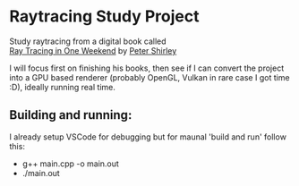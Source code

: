 # Raytracing Study Project

Study raytracing from a digital book called  
[Ray Tracing in One Weekend](https://raytracing.github.io/books/RayTracingInOneWeekend.html) by [Peter Shirley](https://github.com/petershirley)

I will focus first on finishing his books, then see if I can convert the project into a GPU based renderer (probably OpenGL, Vulkan in rare case I got time :D), ideally running real time.


## Building and running:
I already setup VSCode for debugging but for maunal 'build and run' follow this:
- g++ main.cpp -o main.out
- ./main.out